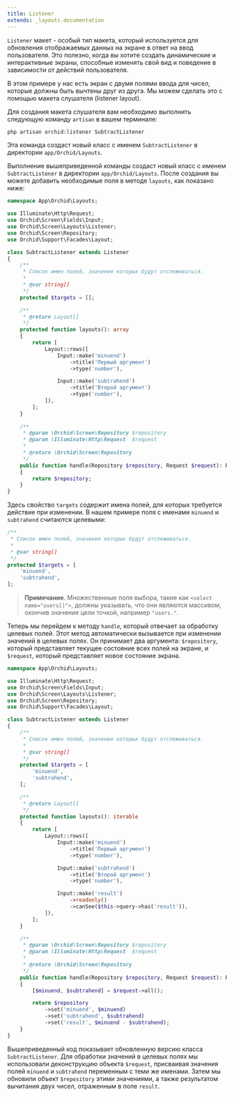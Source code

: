 ```yaml
---
title: Listener
extends: _layouts.documentation
---
```


`Listener` макет - особый тип макета, который используется для обновления отображаемых данных на экране в ответ на ввод пользователя. Это полезно, когда вы хотите создать динамические и интерактивные экраны, способные изменять свой вид и поведение в зависимости от действий пользователя.

В этом примере у нас есть экран с двумя полями ввода для чисел, которые должны быть вычтены друг из друга. Мы можем сделать это с помощью макета слушателя (listener layout).

Для создания макета слушателя вам необходимо выполнить следующую команду `artisan` в вашем терминале:

```php
php artisan orchid:listener SubtractListener
```

Эта команда создаст новый класс с именем `SubtractListener` в директории `app/Orchid/Layouts`.

Выполнение вышеприведенной команды создаст новый класс с именем `SubtractListener` в директории `app/Orchid/Layouts`. После создания вы можете добавить необходимые поля в методе `layouts`, как показано ниже:

```php
namespace App\Orchid\Layouts;

use Illuminate\Http\Request;
use Orchid\Screen\Fields\Input;
use Orchid\Screen\Layouts\Listener;
use Orchid\Screen\Repository;
use Orchid\Support\Facades\Layout;

class SubtractListener extends Listener
{
    /**
     * Список имен полей, значения которых будут отслеживаться.
     *
     * @var string[]
     */
    protected $targets = [];

    /**
     * @return Layout[]
     */
    protected function layouts(): array
    {
        return [
            Layout::rows([
                Input::make('minuend')
                    ->title('Первый аргумент')
                    ->type('number'),

                Input::make('subtrahend')
                    ->title('Второй аргумент')
                    ->type('number'),
            ]),
        ];
    }
    
    /**
     * @param \Orchid\Screen\Repository $repository
     * @param \Illuminate\Http\Request  $request
     *
     * @return \Orchid\Screen\Repository
     */
    public function handle(Repository $repository, Request $request): Repository
    {
        return $repository;
    }
}
```

Здесь свойство `targets` содержит имена полей, для которых требуется действие при изменении. В нашем примере поля с именами `minuend` и `subtrahend` считаются целевыми:
```php
/**
 * Список имен полей, значения которых будут отслеживаться.
 *
 * @var string[]
 */
protected $targets = [
    'minuend',
    'subtrahend',
];
```

> **Примечание**. Множественные поля выбора, такие как `<select name="users[]">`, должны указывать, что они являются массивом, окончив значение цели точкой, например `"users."`.

Теперь мы перейдем к методу `handle`, который отвечает за обработку целевых полей. Этот метод автоматически вызывается при изменении значений в целевых полях. Он принимает два аргумента: `$repository`, который представляет текущее состояние всех полей на экране, и `$request`, который представляет новое состояние экрана.

```php
namespace App\Orchid\Layouts;

use Illuminate\Http\Request;
use Orchid\Screen\Fields\Input;
use Orchid\Screen\Layouts\Listener;
use Orchid\Screen\Repository;
use Orchid\Support\Facades\Layout;

class SubtractListener extends Listener
{
    /**
     * Список имен полей, значения которых будут отслеживаться.
     *
     * @var string[]
     */
    protected $targets = [
        'minuend',
        'subtrahend',
    ];

    /**
     * @return Layout[]
     */
    protected function layouts(): iterable
    {
        return [
            Layout::rows([
                Input::make('minuend')
                    ->title('Первый аргумент')
                    ->type('number'),

                Input::make('subtrahend')
                    ->title('Второй аргумент')
                    ->type('number'),

                Input::make('result')
                    ->readonly()
                    ->canSee($this->query->has('result')),
            ]),
        ];
    }

    /**
     * @param \Orchid\Screen\Repository $repository
     * @param \Illuminate\Http\Request  $request
     *
     * @return \Orchid\Screen\Repository
     */
    public function handle(Repository $repository, Request $request): Repository
    {
        [$minuend, $subtrahend] = $request->all();

        return $repository
            ->set('minuend', $minuend)
            ->set('subtrahend', $subtrahend)
            ->set('result', $minuend - $subtrahend);
    }
}
```

Вышеприведенный код показывает обновленную версию класса `SubtractListener`. Для обработки значений в целевых полях мы использовали деконструкцию объекта `$request`, присваивая значения полей `minuend` и `subtrahend` переменным с теми же именами. Затем мы обновили объект `$repository` этими значениями, а также результатом вычитания двух чисел, отраженным в поле `result`.

